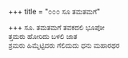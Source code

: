 +++
title = "೦೦೦ ಸೂ ತಮತಮಗೆ"

+++
ಸೂ. ತಮತಮಗೆ ತವಕದಲಿ ಭೂಪೋ  
ತ್ತಮರು ಹೋರಿದು ಬಳಲಿ ಜಾತ  
ಶ್ರಮರು ಹಿಮ್ಮೆಟ್ಟಿದರು ಗೆಲಿದುದು ಧನು ಮಹಾರಥರ